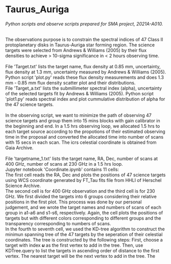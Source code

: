 # Taurus_Auriga
###### Python scripts and observe scripts prepared for SMA project, 2021A-A010. 
The observations purpose is to constrain the spectral indices of 47 Class II protoplanetary disks in Taurus-Auriga star forming region. 
The science targets were selected from Andrews & Williams (2005) by their flux densities to achieve > 10-sigma significance in < 2 hours observing time. <br /> <br />
File 'Target.txt' lists the target name, flux density at 0.85 mm, uncertainty, flux density at 1.3 mm, uncertainty measured by Andrews & Williams (2005). 
Python script 'plot.py' reads these flux density measurements and does 1.3 mm - 0.85 mm flux density scatter plot and their distributions. <br />
File 'Target_a.txt' lists the submillimeter spectral index (alpha), uncertainty of the selected targets fit by Andrews & Williams (2005). 
Python script 'plot1.py' reads spectral index and plot cummulative distribution of alpha for the 47 science targets. <br /> <br />
In the observing script, we want to minimize the path of observing 47 science targets and group them into 15 mins blocks with gain calibrator in the beginning and end. 
In a 1.5 hrs observing loop, we allocated 1.5 hrs to each target source according to the propotions of their estimated observing time in the proposal and converted the allocated time into number of scans with 15 secs in each scan.
The icrs celestial coordinate is obtained from Gaia Archive.  <br /> <br />
File 'targetname_1.txt' lists the target name, RA, Dec, number of scans at 400 GHz, number of scans at 230 GHz in a 1.5 hrs loop. <br />
Jupyter notebook 'Coordinate.ipynb' contains 11 cells: <br /> 
The first cell reads the RA, Dec and plots the positions of 47 science targets using WCS coordinate generated by FT_Tau fits file from HHLI of Herschel Science Archive. <br /> 
The second cell is for 400 GHz observation and the third cell is for 230 GHz. 
We first divided the targets into 6 groups considering their relative positions in the first plot. 
This process was done by our personal judgement, and we wrote the target names and numbers of scans of each group in a1-a6 and s1-s6, respectively. 
Again, the cell plots the positions of targets but with different colors corresponding to different groups and the transparency corresponding to numbers of scans. <br />
In the fourth to seventh cell, we used the KD-tree algorithm to construct the minimun spanning tree of the 47 targets by the seperation of their celestial coordinates. 
The tree is constructed by the following steps: 
First, choose a target with index ***u*** as the first vertex to add in the tree. 
Then, use KDTree.query to list the targets in ascending order of distance to the first vertex. The nearest target will be the next vertex to add in the tree. 
The 

